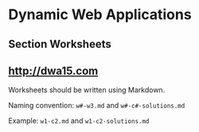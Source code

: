 # Dynamic Web Applications
## Section Worksheets
## http://dwa15.com

Worksheets should be written using Markdown.

Naming convention: `w#-w3.md` and `w#-c#-solutions.md`

Example: `w1-c2.md` and `w1-c2-solutions.md`
